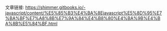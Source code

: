 文章链接: https://shimmer.gitbooks.io/-javascript/content/%E5%85%B3%E4%BA%8Ejavascript%E5%8D%95%E7%BA%BF%E7%A8%8B%E7%9A%84%E4%B8%80%E4%BA%9B%E4%BA%8B%E5%84%BF.html